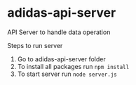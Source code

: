 # adidas-api-server
API Server to handle data operation

Steps to run server
1) Go to adidas-api-server folder
2) To install all packages run `npm install`
3) To start server run `node server.js`

